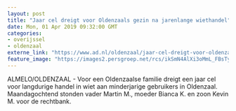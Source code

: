 ```yaml
---
layout: post
title: "Jaar cel dreigt voor Oldenzaals gezin na jarenlange wiethandel"
date: Mon, 01 Apr 2019 09:32:00 GMT
categories: 
- overijssel 
- oldenzaal 
externe_link: "https://www.ad.nl/oldenzaal/jaar-cel-dreigt-voor-oldenzaals-gezin-na-jarenlange-wiethandel~a9474661/"
feature_image: "https://images2.persgroep.net/rcs/ikSmN4AlXi3oMmL_FBsTyQkrEcs/diocontent/117687673/_fitwidth/400/?appId=21791a8992982cd8da851550a453bd7f&quality=0.7"
---
```


ALMELO/OLDENZAAL - Voor een Oldenzaalse familie dreigt een jaar cel voor langdurige handel in wiet aan minderjarige gebruikers in Oldenzaal. Maandagochtend stonden vader Martin M., moeder Bianca K. en zoon Kevin M. voor de rechtbank.
